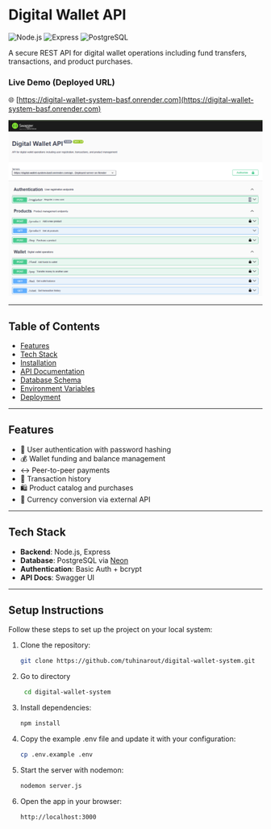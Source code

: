 # Digital Wallet API

![Node.js](https://img.shields.io/badge/Node.js-18.x-green)
![Express](https://img.shields.io/badge/Express-4.x-lightgrey)
![PostgreSQL](https://img.shields.io/badge/PostgreSQL-Neon-blue)

A secure REST API for digital wallet operations including fund transfers, transactions, and product purchases.

### Live Demo (Deployed URL)  
🌐 [https://digital-wallet-system-basf.onrender.com](https://digital-wallet-system-basf.onrender.com)

![Project Screenshot](/static/digitalwalletsystem.png)

---

## Table of Contents

- [Features](#features)
- [Tech Stack](#tech-stack)
- [Installation](#installation)
- [API Documentation](#api-documentation)
- [Database Schema](#database-schema)
- [Environment Variables](#environment-variables)
- [Deployment](#deployment)

---

## Features

- 🔐 User authentication with password hashing
- 💰 Wallet funding and balance management
- ↔️ Peer-to-peer payments
- 📜 Transaction history
- 🛍️ Product catalog and purchases
- 💱 Currency conversion via external API

---

## Tech Stack

- **Backend**: Node.js, Express
- **Database**: PostgreSQL via [Neon](https://neon.tech)
- **Authentication**: Basic Auth + bcrypt
- **API Docs**: Swagger UI

---

## Setup Instructions

Follow these steps to set up the project on your local system:

1. Clone the repository:
   ```bash
   git clone https://github.com/tuhinarout/digital-wallet-system.git
2. Go to directory
   ```bash
    cd digital-wallet-system
3. Install dependencies:
   ```bash
   npm install
3. Copy the example .env file and update it with your configuration:
   ```bash
   cp .env.example .env
3. Start the server with nodemon:
   ```bash
   nodemon server.js
3. Open the app in your browser:
   ```bash
   http://localhost:3000 
